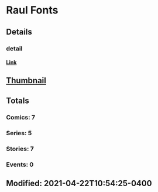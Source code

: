 # Raul  Fonts 
## Details
### detail
#### [Link](http://marvel.com/comics/creators/13423/raul_fonts?utm_campaign=apiRef&utm_source=225578a89fc76f3d20fbffda5d17a88d)
## [Thumbnail](http://i.annihil.us/u/prod/marvel/i/mg/b/40/image_not_available.jpg)
## Totals
### Comics: 7
### Series: 5
### Stories: 7
### Events: 0
## Modified: 2021-04-22T10:54:25-0400